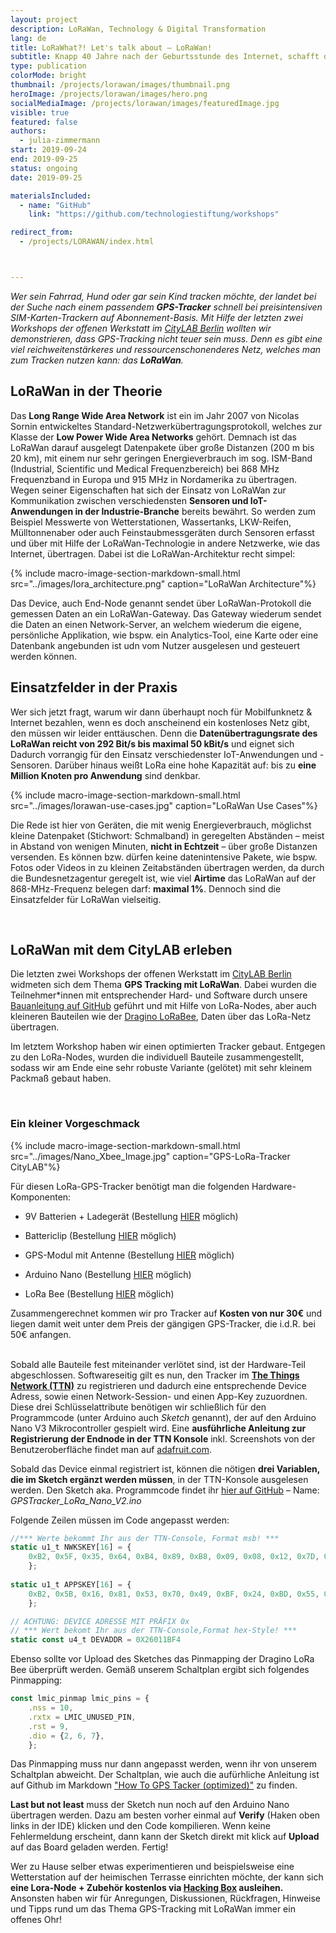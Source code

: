 ```yaml
---
layout: project
description: LoRaWan, Technology & Digital Transformation
lang: de
title: LoRaWhat?! Let's talk about – LoRaWan!
subtitle: Knapp 40 Jahre nach der Geburtsstunde des Internet, schafft das LoRaWan neue Möglichkeiten der Datenübertragung
type: publication
colorMode: bright
thumbnail: /projects/lorawan/images/thumbnail.png
heroImage: /projects/lorawan/images/hero.png
socialMediaImage: /projects/lorawan/images/featuredImage.jpg
visible: true
featured: false
authors:
  - julia-zimmermann
start: 2019-09-24
end: 2019-09-25
status: ongoing
date: 2019-09-25

materialsIncluded:
  - name: "GitHub"
    link: "https://github.com/technologiestiftung/workshops"

redirect_from:
  - /projects/LORAWAN/index.html



---
```


*Wer sein Fahrrad, Hund oder gar sein Kind tracken möchte, der landet bei der Suche nach einem passendem **GPS-Tracker** schnell bei preisintensiven SIM-Karten-Trackern auf Abonnement-Basis. Mit Hilfe der letzten zwei Workshops der offenen Werkstatt im [CityLAB Berlin](https://www.citylab-berlin.org/) wollten wir demonstrieren, dass GPS-Tracking nicht teuer sein muss. Denn es gibt eine viel reichweitenstärkeres und ressourcenschonenderes Netz, welches man zum Tracken nutzen kann: das **LoRaWan**.*


## LoRaWan in der Theorie

Das **Long Range Wide Area Network** ist ein im Jahr 2007 von Nicolas Sornin entwickeltes Standard-Netzwerkübertragungsprotokoll, welches zur Klasse der **Low Power Wide Area Networks** gehört. Demnach ist das LoRaWan darauf ausgelegt Datenpakete über große Distanzen (200 m bis 20 km), mit einem nur sehr geringen Energieverbrauch im sog. ISM-Band (Industrial, Scientific und Medical Frequenzbereich) bei 868 MHz Frequenzband in Europa und 915 MHz in Nordamerika zu übertragen. Wegen seiner Eigenschaften hat sich der Einsatz von LoRaWan zur Kommunikation zwischen verschiedensten **Sensoren und IoT-Anwendungen in der Industrie-Branche** bereits bewährt. So werden zum Beispiel Messwerte von Wetterstationen, Wassertanks, LKW-Reifen, Mülltonnenaber oder auch Feinstaubmessgeräten durch Sensoren erfasst und über mit Hilfe der LoRaWan-Technologie in andere Netzwerke, wie das Internet, übertragen. Dabei ist die LoRaWan-Architektur recht simpel:

{% include macro-image-section-markdown-small.html src="../images/lora_architecture.png" caption="LoRaWan Architecture"%}

<!-- <img src="../images/lora_architecture.png" style="margin:4%; width:90%" alt="LoRaWan Architecture"> -->

Das Device, auch End-Node genannt sendet über LoRaWan-Protokoll die gemessen Daten an ein LoRaWan-Gateway. Das Gateway wiederum sendet die Daten an einen Network-Server, an welchem wiederum die eigene, persönliche Applikation, wie bspw. ein Analytics-Tool, eine Karte oder eine Datenbank angebunden ist udn vom Nutzer ausgelesen und gesteuert werden können. 

## Einsatzfelder in der Praxis

Wer sich jetzt fragt, warum wir dann überhaupt noch für Mobilfunknetz & Internet bezahlen, wenn es doch anscheinend ein kostenloses Netz gibt, den müssen wir leider enttäuschen. Denn die **Datenübertragungsrate des LoRaWan reicht von 292 Bit/s bis maximal 50 kBit/s** und eignet sich Dadurch vorrangig für den Einsatz verschiedenster IoT-Anwendungen und -Sensoren. Darüber hinaus weißt LoRa eine hohe Kapazität auf: bis zu **eine Million Knoten pro Anwendung** sind denkbar.

{% include macro-image-section-markdown-small.html src="../images/lorawan-use-cases.jpg" caption="LoRaWan Use Cases"%}

<!-- <img src="../images/lorawan-use-cases.jpg" style="margin-left:6%; margin-right:4%; float:right; width:70%" alt="LoRaWan Use Cases"> -->

Die Rede ist hier von Geräten, die mit wenig Energieverbrauch, möglichst kleine Datenpaket (Stichwort: Schmalband) in geregelten Abständen – meist in Abstand von wenigen Minuten, **nicht in Echtzeit** – über große Distanzen versenden. Es können bzw. dürfen keine datenintensive Pakete, wie bspw. Fotos oder Videos in zu kleinen Zeitabständen übertragen werden, da durch die Bundesnetzagentur geregelt ist, wie viel **Airtime** das LoRaWan auf der 868-MHz-Frequenz belegen darf: **maximal 1%**. Dennoch sind die Einsatzfelder für LoRaWan vielseitig.  

&nbsp;

## LoRaWan mit dem CityLAB erleben

Die letzten zwei Workshops der offenen Werkstatt im [CityLAB Berlin](https://www.citylab-berlin.org/) widmeten sich dem Thema **GPS Tracking mit LoRaWan**. Dabei wurden die Teilnehmer\*innen mit entsprechender Hard- und Software durch unsere [Bauanleitung auf GitHub](https://github.com/technologiestiftung/workshops/blob/master/HowTo_GPSTracker.md) geführt und mit Hilfe von LoRa-Nodes, aber auch kleineren Bauteilen wie der [Dragino LoRaBee](https://www.dragino.com/products/lora/item/109-lora-bee.html), Daten über das LoRa-Netz übertragen. 

Im letztem Workshop haben wir einen optimierten Tracker gebaut. Entgegen zu den LoRa-Nodes, wurden die individuell Bauteile zusammengestellt, sodass wir am Ende eine sehr robuste Variante (gelötet) mit sehr kleinem Packmaß gebaut haben.

&nbsp;

### Ein kleiner Vorgeschmack
{% include macro-image-section-markdown-small.html src="../images/Nano_Xbee_Image.jpg" caption="GPS-LoRa-Tracker CityLAB"%}

<!-- <img src="../images/Nano_Xbee_Image.jpg" style="margin-left:6%; margin-right:4%; float:right; width:60%" alt="GPS-LoRa-Tracker CityLAB"> -->

Für diesen LoRa-GPS-Tracker benötigt man die folgenden Hardware-Komponenten:
* 9V Batterien + Ladegerät (Bestellung [HIER](https://www.amazon.de/Ladeger%C3%A4t-Keenstone-aufladbare-Batterien-USB-Ladekabel-6-St-3-Slots-Ladegeraet/dp/B07BRKJV3J/ref=sr_1_2?__mk_de_DE=%C3%85M%C3%85%C5%BD%C3%95%C3%91&keywords=9+volt+batterie+800mAh+keenstone&qid=1568196073&s=computers&sr=8-2) möglich)

* Battericlip (Bestellung [HIER](https://www.amazon.de/KEESIN-Batterieknopf-2-1x5-5mm-Netzstecker-Batteriehalter/dp/B06Y41ZRVJ/ref=sr_1_4?__mk_de_DE=%C3%85M%C3%85%C5%BD%C3%95%C3%91&keywords=batterieclips&qid=1568195706&s=computers&sr=1-4) möglich)

* GPS-Modul mit Antenne (Bestellung [HIER](https://www.az-delivery.de/products/neo-6m-gps-modul?_pos=3&_sid=1c09a6176&_ss=r&ls=de) möglich)

* Arduino Nano (Bestellung [HIER](https://www.amazon.de/AZDelivery-Atmega328-gratis-Arduino-kompatibel/dp/B078S8BJ8T/ref=sr_1_9?__mk_de_DE=%C3%85M%C3%85%C5%BD%C3%95%C3%91&keywords=arduino+nano&qid=1568196529&s=ce-de&sr=1-9) möglich)

* LoRa Bee (Bestellung [HIER](https://www.exp-tech.de/module/wireless/funk/7769/dragino-lora-bee-868) möglich)

Zusammengerechnet kommen wir pro Tracker auf **Kosten von nur 30€** und liegen damit weit unter dem Preis der gängigen GPS-Tracker, die i.d.R. bei 50€ anfangen.  
&nbsp;

Sobald alle Bauteile fest miteinander verlötet sind, ist der Hardware-Teil abgeschlossen. Softwareseitig gilt es nun, den Tracker im **[The Things Network (TTN)](https://thethingsnetwork.org)** zu registrieren und dadurch eine entsprechende Device Adress, sowie einen Network-Session- und einen App-Key zuzuordnen. Diese drei Schlüsselattribute benötigen wir schließlich für den Programmcode (unter Arduino auch *Sketch* genannt), der auf den Arduino Nano V3 Mikrocontroller gespielt wird. Eine **ausführliche Anleitung zur Registrierung der Endnode in der TTN Konsole** inkl. Screenshots von der Benutzeroberfläche findet man auf [adafruit.com](https://learn.adafruit.com/the-things-network-for-feather?view=all).  

Sobald das Device einmal registriert ist, können die nötigen **drei Variablen, die im Sketch ergänzt werden müssen**, in der TTN-Konsole ausgelesen werden. Den Sketch aka. Programmcode findet ihr [hier auf GitHub](https://github.com/technologiestiftung/workshops/blob/master/codes_sketches/) – Name: *GPSTracker_LoRa_Nano_V2.ino*

Folgende Zeilen müssen im Code angepasst werden:

```js
//*** Werte bekommt Ihr aus der TTN-Console, Format msb! ***
static u1_t NWKSKEY[16] = {
    0xB2, 0x5F, 0x35, 0x64, 0xB4, 0x89, 0xB8, 0x09, 0x08, 0x12, 0x7D, 0xAC, 0x0F, 0xC6, 0xF1, 0x5C
    }; 
    
static u1_t APPSKEY[16] = {
    0xB2, 0x5B, 0x16, 0x81, 0x53, 0x70, 0x49, 0xBF, 0x24, 0xBD, 0x55, 0xB2, 0xB5, 0xF6, 0xCB, 0x46
    }; 

// ACHTUNG: DEVICE ADRESSE MIT PRÄFIX 0x
// *** Wert bekomt Ihr aus der TTN-Console,Format hex-Style! ***
static const u4_t DEVADDR = 0X26011BF4
```

Ebenso sollte vor Upload des Sketches das Pinmapping der Dragino LoRa Bee überprüft werden. Gemäß unserem Schaltplan ergibt sich folgendes Pinmapping:

```js
const lmic_pinmap lmic_pins = {
    .nss = 10,
    .rxtx = LMIC_UNUSED_PIN,
    .rst = 9,
    .dio = {2, 6, 7},
    };
```
Das Pinmapping muss nur dann angepasst werden, wenn ihr von unserem Schaltplan abweicht. Der Schaltplan, wie auch die aufürhliche Anleitung ist auf Github im Markdown ["How To GPS Tacker (optimized)"](https://github.com/technologiestiftung/workshops/HowTo_GPSTracker_optimized.md) zu finden.

**Last but not least** muss der Sketch nun noch auf den Arduino Nano übertragen werden. Dazu am besten vorher einmal auf **Verify** (Haken oben links in der IDE) klicken und den Code kompilieren. Wenn keine Fehlermeldung erscheint, dann kann der Sketch direkt mit klick auf **Upload** auf das Board geladen werden. Fertig!


Wer zu Hause selber etwas experimentieren und beispielsweise eine Wetterstation auf der heimischen Terrasse einrichten möchte, der kann sich **eine Lora-Node + Zubehör kostenlos via [Hacking Box](https://www.technologiestiftung-berlin.de/hackingbox/) ausleihen.** Ansonsten haben wir für Anregungen, Diskussionen, Rückfragen, Hinweise und Tipps rund um das Thema GPS-Tracking mit LoRaWan immer ein offenes Ohr!